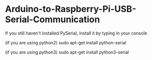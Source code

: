 # Arduino-to-Raspberry-Pi-USB-Serial-Communication
If you still haven't installed PySerial, install it by typing in your console

(if you are using python2)
sudo apt-get install python-serial

(if you are using python3)
sudo apt-get install python3-serial
